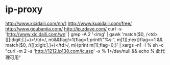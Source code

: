 # ip-proxy
http://www.xicidaili.com/nn/1
http://www.kuaidaili.com/free/
http://www.goubanjia.com/
http://ip.zdaye.com/
curl -s 'http://www.xicidaili.com/wn' | grep -A 2 '<td><img'  | gawk  'match($0, /<td>([[:digit:].]+)<\/td>/, m)&&flag!=1{flag=1;printf("%s:", m[1]);next}flag==1 && match($0, /<td>([[:digit:].]+)<\/td>/, m){print m[1];flag=0;}' | xargs -n1 -I %   sh -c "curl -m 2 -s 'http://1212.ip138.com/ic.asp' -x %  1>/dev/null && echo % 此代理可用"

